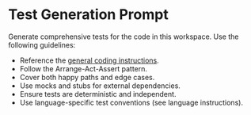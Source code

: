 <!-- file: .github/prompts/test-generation.prompt.md -->
<!-- version: 1.0.0 -->
<!-- guid: 19ae3536-4f87-44cf-bccd-86e47732e005 -->

<!-- file: .github/prompts/test-generation.prompt.md -->

# Test Generation Prompt

Generate comprehensive tests for the code in this workspace. Use the following guidelines:

- Reference the [general coding instructions](../instructions/general-coding.instructions.md).
- Follow the Arrange-Act-Assert pattern.
- Cover both happy paths and edge cases.
- Use mocks and stubs for external dependencies.
- Ensure tests are deterministic and independent.
- Use language-specific test conventions (see language instructions).
